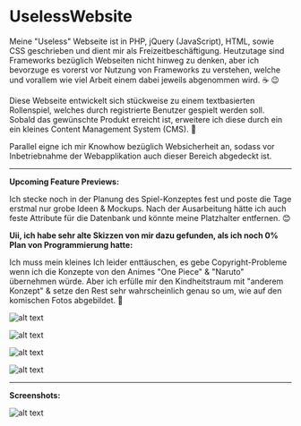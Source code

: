 # UselessWebsite

Meine "Useless" Webseite ist in PHP, jQuery (JavaScript), HTML, sowie CSS geschrieben und dient mir als Freizeitbeschäftigung. Heutzutage sind Frameworks bezüglich Webseiten nicht hinweg zu denken, aber ich bevorzuge es vorerst vor Nutzung von Frameworks zu verstehen, welche und vorallem wie viel Arbeit einem dabei jeweils abgenommen wird. :coffee: :wink:

Diese Webseite entwickelt sich stückweise zu einem textbasierten Rollenspiel, welches durch registrierte Benutzer gespielt werden soll. Sobald das gewünschte Produkt erreicht ist, erweitere ich diese durch ein ein kleines Content Management System (CMS). :blossom:

Parallel eigne ich mir Knowhow bezüglich Websicherheit an, sodass vor Inbetriebnahme der Webapplikation auch dieser Bereich abgedeckt ist.

-------------------------------------------------------------------------------------------------------------------
**Upcoming Feature Previews:** 


Ich stecke noch in der Planung des Spiel-Konzeptes fest und poste die Tage erstmal nur grobe Ideen & Mockups. Nach der Ausarbeitung hätte ich auch feste Attribute für die Datenbank und könnte meine Platzhalter entfernen. :blush:

**Uii, ich habe sehr alte Skizzen von mir dazu gefunden, als ich noch 0% Plan von Programmierung hatte:**

Ich muss mein kleines Ich leider enttäuschen, es gebe Copyright-Probleme wenn ich die Konzepte von den Animes "One Piece" & "Naruto" übernehmen würde. Aber ich erfülle mir den Kindheitstraum mit "anderem Konzept" & setze den Rest sehr wahrscheinlich genau so um, wie auf den komischen Fotos abgebildet. :eyes:

![alt text](https://s20.directupload.net/images/210725/vzs83tud.jpg) 

![alt text](https://s20.directupload.net/images/210725/thjitwmc.jpg) 

![alt text](https://s20.directupload.net/images/210725/ch5cu7gp.jpg) 

![alt text](https://s20.directupload.net/images/210725/wkq7fmm8.jpg) 

-------------------------------------------------------------------------------------------------------------------
**Screenshots:**


![alt text](https://s18.directupload.net/images/210405/7viw9ryz.jpg) 
